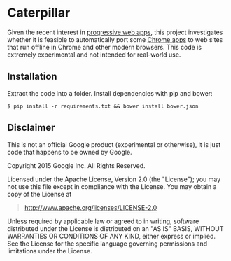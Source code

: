 # Caterpillar

Given the recent interest in [progressive web
apps](https://infrequently.org/2015/06/progressive-apps-escaping-tabs-without-losing-our-soul/),
this project investigates whether it is feasible to automatically port some
[Chrome apps](https://developer.chrome.com/apps/about_apps) to web sites that
run offline in Chrome and other modern browsers.  This code is extremely
experimental and not intended for real-world use.

## Installation

Extract the code into a folder. Install dependencies with pip and bower:

    $ pip install -r requirements.txt && bower install bower.json

## Disclaimer

This is not an official Google product (experimental or otherwise), it is just
code that happens to be owned by Google.

Copyright 2015 Google Inc. All Rights Reserved.

Licensed under the Apache License, Version 2.0 (the "License");
you may not use this file except in compliance with the License.
You may obtain a copy of the License at

> <http://www.apache.org/licenses/LICENSE-2.0>

Unless required by applicable law or agreed to in writing, software
distributed under the License is distributed on an "AS IS" BASIS,
WITHOUT WARRANTIES OR CONDITIONS OF ANY KIND, either express or implied.
See the License for the specific language governing permissions and
limitations under the License.
